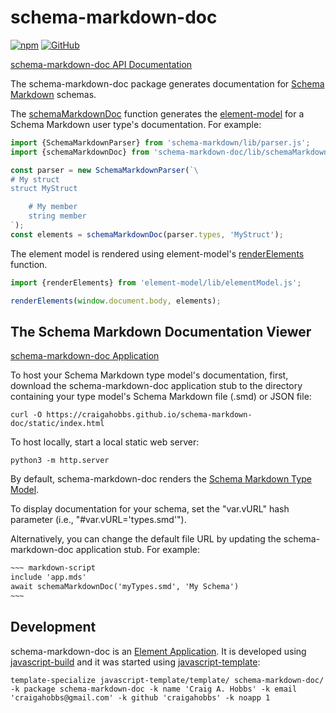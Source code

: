 # schema-markdown-doc

[![npm](https://img.shields.io/npm/v/schema-markdown-doc)](https://www.npmjs.com/package/schema-markdown-doc)
[![GitHub](https://img.shields.io/github/license/craigahobbs/schema-markdown-doc)](https://github.com/craigahobbs/schema-markdown-doc/blob/main/LICENSE)

[schema-markdown-doc API Documentation](https://craigahobbs.github.io/schema-markdown-doc/)

The schema-markdown-doc package generates documentation for
[Schema Markdown](https://github.com/craigahobbs/schema-markdown-js)
schemas.

The
[schemaMarkdownDoc](https://craigahobbs.github.io/schema-markdown-doc/module-lib_schemaMarkdownDoc.html#.schemaMarkdownDoc)
function generates the
[element-model](https://github.com/craigahobbs/element-model)
for a Schema Markdown user type's documentation. For example:

``` javascript
import {SchemaMarkdownParser} from 'schema-markdown/lib/parser.js';
import {schemaMarkdownDoc} from 'schema-markdown-doc/lib/schemaMarkdownDoc.js';

const parser = new SchemaMarkdownParser(`\
# My struct
struct MyStruct

    # My member
    string member
`);
const elements = schemaMarkdownDoc(parser.types, 'MyStruct');
```

The element model is rendered using element-model's
[renderElements](https://craigahobbs.github.io/element-model/module-lib_elementModel.html#.renderElements)
function.

``` javascript
import {renderElements} from 'element-model/lib/elementModel.js';

renderElements(window.document.body, elements);
```


## The Schema Markdown Documentation Viewer

[schema-markdown-doc Application](https://craigahobbs.github.io/schema-markdown-doc/app/)

To host your Schema Markdown type model's documentation, first, download the schema-markdown-doc
application stub to the directory containing your type model's Schema Markdown file (.smd) or JSON
file:

```
curl -O https://craigahobbs.github.io/schema-markdown-doc/static/index.html
```

To host locally, start a local static web server:

```
python3 -m http.server
```

By default, schema-markdown-doc renders the
[Schema Markdown Type Model](https://craigahobbs.github.io/schema-markdown-doc/app/).

To display documentation for your schema, set the "var.vURL" hash parameter (i.e., "#var.vURL='types.smd'").

Alternatively, you can change the default file URL by updating the schema-markdown-doc application
stub. For example:

``` html
~~~ markdown-script
include 'app.mds'
await schemaMarkdownDoc('myTypes.smd', 'My Schema')
~~~
```


## Development

schema-markdown-doc is an [Element Application](https://github.com/craigahobbs/element-app#readme).
It is developed using [javascript-build](https://github.com/craigahobbs/javascript-build#readme)
and it was started using [javascript-template](https://github.com/craigahobbs/javascript-template#readme):

```
template-specialize javascript-template/template/ schema-markdown-doc/ -k package schema-markdown-doc -k name 'Craig A. Hobbs' -k email 'craigahobbs@gmail.com' -k github 'craigahobbs' -k noapp 1
```
